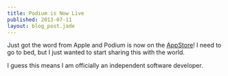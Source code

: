 ```yaml
---
title: Podium is Now Live
published: 2013-07-11
layout: blog_post.jade
---
```


Just got the word from Apple and Podium is now on the [AppStore](https://itunes.apple.com/ca/app/podium/id671957145?mt=8)! I need to go to bed, but I just wanted to start sharing this with the world.

I guess this means I am officially an independent software developer.
